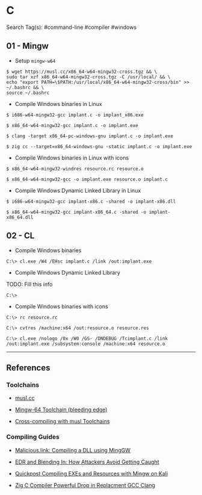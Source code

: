 # C

Search Tag(s): #command-line #compiler #windows

## 01 - Mingw

- Setup `mingw-w64`

```
$ wget https://musl.cc/x86_64-w64-mingw32-cross.tgz && \
sudo tar xzf x86_64-w64-mingw32-cross.tgz -C /usr/local/ && \
echo "export PATH=\$PATH:/usr/local/x86_64-w64-mingw32-cross/bin" >> ~/.bashrc && \
source ~/.bashrc
```

- Compile Windows binaries in Linux

```
$ i686-w64-mingw32-gcc implant.c -o implant_x86.exe

$ x86_64-w64-mingw32-gcc implant.c -o implant.exe

$ clang -target x86_64-pc-windows-gnu implant.c -o implant.exe

$ zig cc --target=x86_64-windows-gnu -static implant.c -o implant.exe
```

- Compile Windows binaries in Linux with icons

```
$ x86_64-w64-mingw32-windres resource.rc resource.o

$ x86_64-w64-mingw32-gcc -o implant.exe resource.o implant.c
```

- Compile Windows Dynamic Linked Library in Linux

```
$ i686-w64-mingw32-gcc implant-x86.c -shared -o implant-x86.dll

$ x86_64-w64-mingw32-gcc implant-x86_64.c -shared -o implant-x86_64.dll
```

## 02 - CL

- Compile Windows binaries

```
C:\> cl.exe /W4 /EHsc implant.c /link /out:implant.exe
```

- Compile Windows Dynamic Linked Library

TODO: Fill this info

```
C:\>
```

- Compile Windows binaries with icons

```
C:\> rc resource.rc

C:\> cvtres /machine:x64 /out:resource.o resource.res

C:\> cl.exe /nologo /0x /W0 /GS- /DNDEBUG /Tcimplant.c /link /out:implant.exe /subsystem:console /machine:x64 resource.o
```

---
## References

### Toolchains

- [musl.cc](https://musl.cc/)

- [Mingw-64 Toolchain (bleeding edge)](https://sourceforge.net/p/mingw-w64/)

- [Cross-compiling with musl Toolchains](https://ariya.io/2020/06/cross-compiling-with-musl-toolchains)

### Compiling Guides

- [Malicious.link: Compiling a DLL using MingGW](https://room362.com/posts/2020/compiling-a-dll-using-mingw/)

- [EDR and Blending In: How Attackers Avoid Getting Caught](https://www.optiv.com/insights/source-zero/blog/edr-and-blending-how-attackers-avoid-getting-caught)

- [Quickpost Compiling EXEs and Resources with Mingw on Kali](https://blog.didierstevens.com/2018/09/17/quickpost-compiling-exes-and-resources-with-mingw-on-kali/)

- [Zig C Compiler Powerful Drop in Replacment GCC Clang](https://andrewkelley.me/post/zig-cc-powerful-drop-in-replacement-gcc-clang.html)